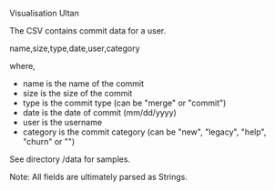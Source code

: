 Visualisation Ultan

The CSV contains commit data for a user.

name,size,type,date,user,category

where,

- name is the name of the commit
- size is the size of the commit
- type is the commit type (can be "merge" or "commit")
- date is the date of commit (mm/dd/yyyy)
- user is the username
- category is the commit category (can be "new", "legacy", "help", "churn" or "")

See directory /data for samples.

Note: All fields are ultimately parsed as Strings.

